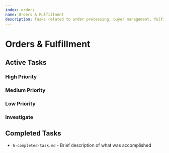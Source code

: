 ```yaml
---
index: orders
name: Orders & Fulfillment
description: Tasks related to order processing, buyer management, fulfillment workflows, and order automation
---
```


# Orders & Fulfillment

## Active Tasks

### High Priority

### Medium Priority

### Low Priority

### Investigate

## Completed Tasks
<!-- Move tasks here when completed, maintaining the format -->
- `h-completed-task.md` - Brief description of what was accomplished